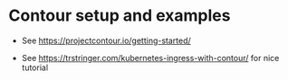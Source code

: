# Contour setup and examples

 - See https://projectcontour.io/getting-started/

 - See https://trstringer.com/kubernetes-ingress-with-contour/ for nice tutorial
